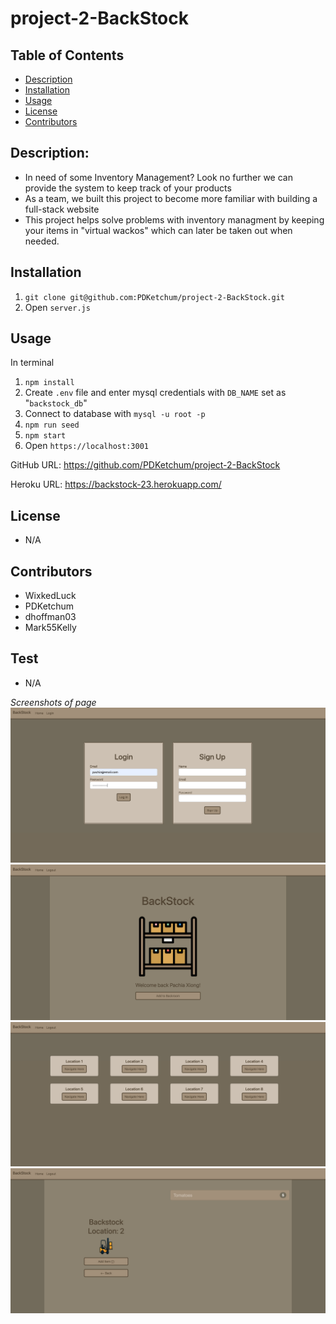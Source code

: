 # project-2-BackStock

## Table of Contents

- [Description](#description)
- [Installation](#installation)
- [Usage](#usage)
- [License](#license)
- [Contributors](#Contributors)

## Description:

- In need of some Inventory Management? Look no further we can provide the system to keep track of your products <br/>
- As a team, we built this project to become more familiar with building a full-stack website <br/>
- This project helps solve problems with inventory managment by keeping your items in "virtual wackos" which can later be taken out when needed. <br/>

## Installation

1. `git clone git@github.com:PDKetchum/project-2-BackStock.git`
2. Open `server.js`

## Usage

In terminal

1. `npm install`
2. Create `.env` file and enter mysql credentials with `DB_NAME` set as "`backstock_db`"
3. Connect to database with `mysql -u root -p`
4. `npm run seed`
5. `npm start`
6. Open `https://localhost:3001`

GitHub URL: https://github.com/PDKetchum/project-2-BackStock

Heroku URL: https://backstock-23.herokuapp.com/

## License

- N/A<br/>

## Contributors

- WixkedLuck
- PDKetchum
- dhoffman03
- Mark55Kelly <br/>

## Test

- N/A <br/>

_Screenshots of page_
![](screenshot1.png)
![](screenshot2.png)
![](screenshot3.png)
![](screenshot4.png)

